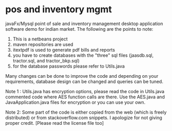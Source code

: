 # pos and inventory mgmt
javaFx/Mysql point of sale and inventory management desktop application software demo for indian market.
The following are the points to note:
1) This is a netbeans project
2) maven repositories are used
3) itextpdf is used to generate pdf bills and reports
4) you have to create databases with the "three" sql files (jaasdb.sql, tractor.sql, and tractor_bkp.sql)
5) for the database passwords please refer to Utils.java

Many changes can be done to improve the code and depending on your requirements, database design can be changed and queries can be tuned.

Note 1 : Utils.java has encryption options, please read the code in Utils.java commented code where AES function calls are there. Use the AES.java and JavaApplication.java files for encryption or you can use your own.

Note 2: Some part of the code is either copied from the web (which is freely distributed) or from stackoverflow.com snippets. I apologize for not giving proper credit. [Please read the license file too] 
